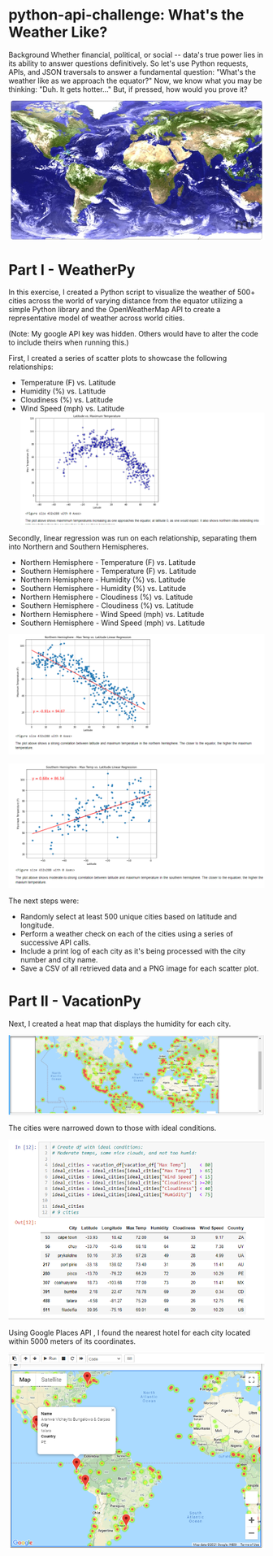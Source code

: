 # python-api-challenge: What's the Weather Like?

Background
Whether financial, political, or social -- data's true power lies in its ability to answer questions definitively. So let's use Python requests, APIs, and JSON traversals to answer a fundamental question: "What's the weather like as we approach the equator?"
Now, we know what you may be thinking: "Duh. It gets hotter..."
But, if pressed, how would you prove it?

![image1](https://github.com/Auburn9698/python-api-challenge/blob/main/WeatherPy/Images/Globe.jpg)

# Part I - WeatherPy
In this exercise, I created a Python script to visualize the weather of 500+ cities across the world of varying distance from the equator utilizing a simple Python library and the OpenWeatherMap API to create a representative model of weather across world cities.


(Note: My google API key was hidden.  Others would have to alter the code to include theirs when running this.)

First, I created a series of scatter plots to showcase the following relationships:

* Temperature (F) vs. Latitude
* Humidity (%) vs. Latitude
* Cloudiness (%) vs. Latitude
* Wind Speed (mph) vs. Latitude
![Image 1](https://github.com/Auburn9698/python-api-challenge/blob/main/Images/Lat_Temp.png)


Secondly, linear regression was run on each relationship, separating them into Northern and Southern Hemispheres.

* Northern Hemisphere - Temperature (F) vs. Latitude
* Southern Hemisphere - Temperature (F) vs. Latitude
* Northern Hemisphere - Humidity (%) vs. Latitude
* Southern Hemisphere - Humidity (%) vs. Latitude
* Northern Hemisphere - Cloudiness (%) vs. Latitude
* Southern Hemisphere - Cloudiness (%) vs. Latitude
* Northern Hemisphere - Wind Speed (mph) vs. Latitude
* Southern Hemisphere - Wind Speed (mph) vs. Latitude

![Regression Image1](https://github.com/Auburn9698/python-api-challenge/blob/main/Images/Regression1.png)

![Regression Image2](https://github.com/Auburn9698/python-api-challenge/blob/main/Images/Regression2.png)

The next steps were:

* Randomly select at least 500 unique cities based on latitude and longitude.
* Perform a weather check on each of the cities using a series of successive API calls.
* Include a print log of each city as it's being processed with the city number and city name.
* Save a CSV of all retrieved data and a PNG image for each scatter plot.


# Part II - VacationPy

Next, I created a heat map that displays the humidity for each city.

![image2](https://github.com/Auburn9698/python-api-challenge/blob/main/Images/Heatmap.png)

The cities were narrowed down to those with ideal conditions.

![Ideal Cities Image](https://github.com/Auburn9698/python-api-challenge/blob/main/Images/Ideal_cities.png)

Using Google Places API , I found the nearest hotel for each city located within 5000 meters of its coordinates.


![image3](https://github.com/Auburn9698/python-api-challenge/blob/main/Images/Hotels_map.png)

